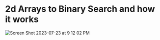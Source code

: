 # 2d Arrays to Binary Search and how it works
![Screen Shot 2023-07-23 at 9 12 02 PM](https://github.com/lama97/formation/assets/26389716/8ff5fa7f-e887-457e-bc10-d6439d62b209)

